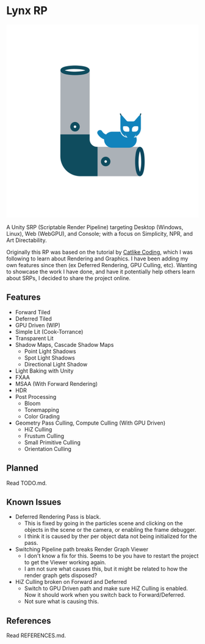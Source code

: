 # Lynx RP

![LOGO](LynxLogo.svg "a title")

A Unity SRP (Scriptable Render Pipeline) targeting Desktop (Windows, Linux), Web (WebGPU), and Console; with a focus on Simplicity, NPR, and Art Directability.

Originally this RP was based on the tutorial by [Catlike Coding](https://catlikecoding.com/unity/tutorials/custom-srp/), which I was following to learn about Rendering and Graphics. I have been adding my own features since then (ex Deferred Rendering, GPU Culling, etc). Wanting to showcase the work I have done, and have it potentially help others learn about SRPs, I decided to share the project online.

## Features
- Forward Tiled
- Deferred Tiled
- GPU Driven (WIP)
- Simple Lit (Cook-Torrance)
- Transparent Lit
- Shadow Maps, Cascade Shadow Maps
    * Point Light Shadows
    * Spot Light Shadows
    * Directional Light Shadow
- Light Baking with Unity
- FXAA
- MSAA (With Forward Rendering)
- HDR
- Post Processing
    * Bloom
    * Tonemapping
    * Color Grading
- Geometry Pass Culling, Compute Culling (With GPU Driven)
    - HiZ Culling
    - Frustum Culling
    - Small Primitive Culling
    - Orientation Culling

## Planned
Read TODO.md.

## Known Issues
- Deferred Rendering Pass is black.
    * This is fixed by going in the particles scene and clicking on the objects in the scene or the camera, or enabling the frame debugger.
    * I think it is caused by ther per object data not being initialized for the pass.
- Switching Pipeline path breaks Render Graph Viewer
    * I don't know a fix for this. Seems to be you have to restart the project to get the Viewer working again.
    * I am not sure what causes this, but it might be related to how the render graph gets disposed?
- HiZ Culling broken on Forward and Deferred
    * Switch to GPU Driven path and make sure HiZ Culling is enabled. Now it should work when you switch back to Forward/Deferred.
    * Not sure what is causing this.

## References 
Read REFERENCES.md.
